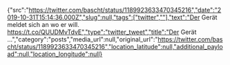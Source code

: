 {"src":"https://twitter.com/bascht/status/1189923633470345216","date":"2019-10-31T15:14:36.000Z","slug":null,"tags":["twitter",""],"text":"Der Gerät meldet sich an wo er will. https://t.co/QUUDMvTdvE","type":"twitter_tweet","title":"Der Gerät …","category":"posts","media_url":null,"original_url":"https://twitter.com/bascht/status/1189923633470345216","location_latitude":null,"additional_payload":null,"location_longitude":null}